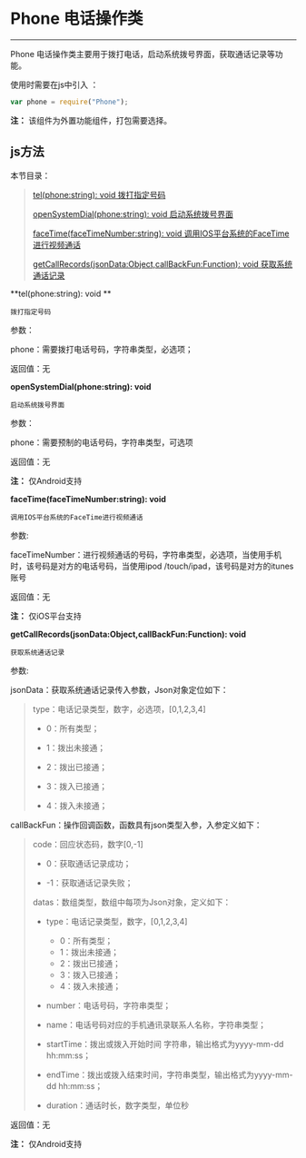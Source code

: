 # Phone 电话操作类

----------

 Phone 电话操作类主要用于拨打电话，启动系统拨号界面，获取通话记录等功能。

使用时需要在js中引入 ：

```javascript
var phone = require("Phone"); 
```

**注：** 该组件为外置功能组件，打包需要选择。

<h2 id="cid_1">js方法</h2>  

本节目录：

>[ tel(phone:string): void  拨打指定号码 ](#ff_0)
> 
> [openSystemDial(phone:string): void  启动系统拨号界面 ](#ff_1)
> 
> [faceTime(faceTimeNumber:string): void   调用IOS平台系统的FaceTime进行视频通话 ](#ff_2)
> 
> [getCallRecords(jsonData:Object,callBackFun:Function): void    获取系统通话记录 ](#ff_3)
> 

<span id="ff_0">**tel(phone:string): void **</span>  

<code>拨打指定号码</code>     

参数：  

phone：需要拨打电话号码，字符串类型，必选项；  

返回值：无



<span id="ff_1">**openSystemDial(phone:string): void**</span>  

<code>启动系统拨号界面</code>   

参数：  

phone：需要预制的电话号码，字符串类型，可选项 

返回值：无  

**注：** 仅Android支持


<span id="ff_2">**faceTime(faceTimeNumber:string): void**</span>  

<code>调用IOS平台系统的FaceTime进行视频通话</code> 

参数:  

faceTimeNumber：进行视频通话的号码，字符串类型，必选项，当使用手机时，该号码是对方的电话号码，当使用ipod /touch/ipad，该号码是对方的itunes账号

返回值：无  

**注：** 仅iOS平台支持


<span id="ff_3">**getCallRecords(jsonData:Object,callBackFun:Function): void**</span>  

<code>获取系统通话记录</code>  


参数: 

jsonData：获取系统通话记录传入参数，Json对象定位如下：  

> type：电话记录类型，数字，必选项，[0,1,2,3,4]
> 
> - 0：所有类型；
> 
> - 1：拨出未接通；
> 
> - 2：拨出已接通；
> 
> - 3：拨入已接通；
> 
> - 4：拨入未接通； 

callBackFun：操作回调函数，函数具有json类型入参，入参定义如下：

> code：回应状态码，数字[0,-1]
> 
> - 0：获取通话记录成功；
> 
> - -1：获取通话记录失败；
> 
> datas：数组类型，数组中每项为Json对象，定义如下：
> 
> - type：电话记录类型，数字，[0,1,2,3,4]
>   -  0：所有类型；
>   -  1：拨出未接通；
>   - 2：拨出已接通；
>   - 3：拨入已接通；
>   - 4：拨入未接通； 
> 
> - number：电话号码，字符串类型；
> 
> - name：电话号码对应的手机通讯录联系人名称，字符串类型；
> 
> - startTime：拨出或拨入开始时间 字符串，输出格式为yyyy-mm-dd hh:mm:ss；
> 
> - endTime：拨出或拨入结束时间，字符串类型，输出格式为yyyy-mm-dd hh:mm:ss；
> 
> - duration：通话时长，数字类型，单位秒

返回值：无  

**注：** 仅Android支持
